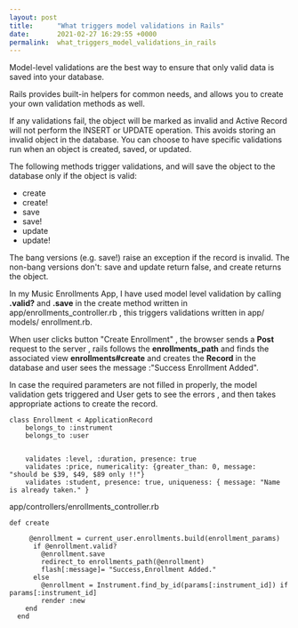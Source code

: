 ```yaml
---
layout: post
title:      "What triggers model validations in Rails"
date:       2021-02-27 16:29:55 +0000
permalink:  what_triggers_model_validations_in_rails
---
```



Model-level validations are the best way to ensure that only valid data is saved into your database. 

Rails provides built-in helpers for common needs, and allows you to create your own validation methods as well.

If any validations fail, the object will be marked as invalid and Active Record will not perform the INSERT or UPDATE operation. This avoids storing an invalid object in the database. You can choose to have specific validations run when an object is created, saved, or updated.

The following methods trigger validations, and will save the object to the database only if the object is valid:

* create
* create!
* save
* save!
* update
* update!

The bang versions (e.g. save!) raise an exception if the record is invalid. The non-bang versions don't: save and update return false, and create returns the object.

In my Music Enrollments App, I have used model level validation by calling **.valid?**  and **.save** in the create method written in app/enrollments_controller.rb , this triggers validations written in app/ models/ enrollment.rb. 

When user clicks  button "Create Enrollment" , the browser sends a **Post** request to the server , rails follows the **enrollments_path** and finds the associated view **enrollments#create** and creates the **Record** in the database and user sees the message :"Success Enrollment Added".

In case the required parameters are not filled in properly, the model validation gets triggered and User gets to see the errors , and then takes appropriate actions to create the record.

```
class Enrollment < ApplicationRecord
    belongs_to :instrument
    belongs_to :user


    validates :level, :duration, presence: true
    validates :price, numericality: {greater_than: 0, message:  "should be $39, $49, $89 only !!"}
    validates :student, presence: true, uniqueness: { message: "Name is already taken." }

```

app/controllers/enrollments_controller.rb

```
def create
  
     @enrollment = current_user.enrollments.build(enrollment_params)
      if @enrollment.valid?
        @enrollment.save
        redirect_to enrollments_path(@enrollment)
        flash[:message]= "Success,Enrollment Added."
      else
        @enrollment = Instrument.find_by_id(params[:instrument_id]) if params[:instrument_id]
        render :new
    end
  end
```



